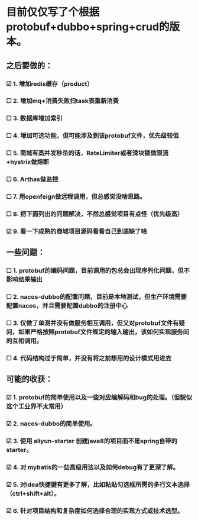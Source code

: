 # 目前仅仅写了个根据protobuf+dubbo+spring+crud的版本。
## 之后要做的：
### &#9745; 1. 增加redis缓存（product）
### &#9744; 2. 增加mq+消费失败扫task表重新消费
### &#9744; 3. 数据库增加索引
### &#9744; 4. 增加可选功能，但可能涉及到该protobuf文件，优先级较低
### &#9744; 5. 商城有高并发秒杀的话，RateLimiter或者滑块锁做限流+hystrix做熔断
### &#9744; 6. Arthas做监控
### &#9744; 7. 用openfeign做远程调用，但总感觉没啥思路。
### &#9744; 8. 把下面列出的问题解决，不然总感觉项目有点怪（优先级高）
### &#9745; 9. 看一下成熟的商城项目源码看看自己到底缺了啥

## 一些问题：
### &#9744; 1. protobuf的编码问题，目前调用的包总会出现序列化问题，但不影响结果输出
### &#9744; 2. nacos-dubbo的配置问题，目前是本地测试，但生产环境需要配置nacos，并且需要配置dubbo的注册中心
### &#9744; 3. 仅做了单测并没有做服务相互调用，但又对protobuf文件有疑问，如果严格按照protobuf文件规定的输入输出，该如何实现服务间的互相调用。
### &#9744; 4. 代码结构过于简单，并没有将之前想用的设计模式用进去


##  可能的收获：
### &#9745; 1. protobuf的简单使用以及一些对应编解码和bug的处理。（但貌似这个工业界不太常用）
### &#9745; 2. nacos-dubbo的简单使用。
### &#9745; 3. 使用 aliyun-starter 创建java8的项目而不是spring自带的starter。
### &#9745; 4. 对 mybatis的一些高级用法以及如何debug有了更深了解。
### &#9745; 5. 对idea快捷键有更多了解，比如粘贴勾选框所需的多行文本选择（ctrl+shift+alt）。
### &#9745; 6. 针对项目结构和复杂度如何选择合理的实现方式或技术选型。

